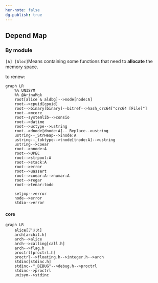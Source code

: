 ```yaml
---
her-note: false
dg-publish: true
---
```


## Depend Map

### By module 



`[A] [Aloc]`Means containing some functions that need to **allocate** the memory space. 


to renew:
```
graph LR
	%% UNISYM
	%% @ArinaMgk
	root[alice & aldbg]-->node[node:A]
	root-->cpuid[cpuid]
	root-->binary[binary]--bitref-->hash_crc64["crc64 [File]"]
	root-->mcore
	root--systemlib-->consio
	root-->datime
	root-->uctype-->ustring
	root-->dnode[dnode:A]--_Replace-->ustring
	ustring--_StrHeap-->inode:A
	ustring--_toktype-->tnode[tnode:A]-->ustring
	ustring-->coear
	root-->nnode:A
	root-->UPEC
	root-->strpool:A
	root-->stack:A
	root-->error
	root-->uassert
	root-->coear:A-->numar:A
	root-->regar
	root-->tenar:todo
	
	setjmp-->error
	node-->error
	stdio-->error
```


#### core

```mermaid
graph LR
	alice[アリス]
	arch[archit.h]
	arch-->alice
	arch-->calling[call.h]
	arch-->flag.h
	proctrl[proctrl.h]
	proctrl-->floating.h-->integer.h-->arch
	stdinc[stdinc.h]
	stdinc--"_BEBUG"-->debug.h-->proctrl
	stdinc-->proctrl
	unisym-->stdinc
```

